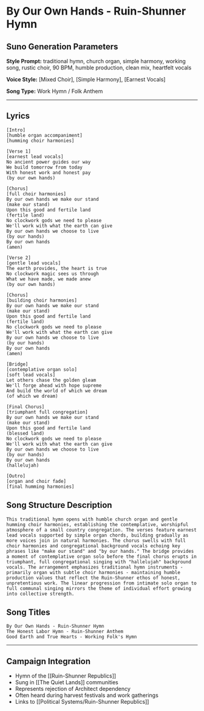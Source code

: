 # By Our Own Hands - Ruin-Shunner Hymn

## Suno Generation Parameters

**Style Prompt:** traditional hymn, church organ, simple harmony, working song, rustic choir, 90 BPM, humble production, clean mix, heartfelt vocals

**Voice Style:** [Mixed Choir], [Simple Harmony], [Earnest Vocals]

**Song Type:** Work Hymn / Folk Anthem

---

## Lyrics

```lyrics
[Intro]
[humble organ accompaniment]
[humming choir harmonies]

[Verse 1]
[earnest lead vocals]
No ancient power guides our way
We build tomorrow from today
With honest work and honest pay
(by our own hands)

[Chorus]
[full choir harmonies]
By our own hands we make our stand
(make our stand)
Upon this good and fertile land
(fertile land)
No clockwork gods we need to please
We'll work with what the earth can give
By our own hands we choose to live
(by our hands)
By our own hands
(amen)

[Verse 2]
[gentle lead vocals]
The earth provides, the heart is true
No clockwork magic sees us through
What we have made, we made anew
(by our own hands)

[Chorus]
[building choir harmonies]
By our own hands we make our stand
(make our stand)
Upon this good and fertile land
(fertile land)
No clockwork gods we need to please
We'll work with what the earth can give
By our own hands we choose to live
(by our hands)
By our own hands
(amen)

[Bridge]
[contemplative organ solo]
[soft lead vocals]
Let others chase the golden gleam
We'll forge ahead with hope supreme
And build the world of which we dream
(of which we dream)

[Final Chorus]
[triumphant full congregation]
By our own hands we make our stand
(make our stand)
Upon this good and fertile land
(blessed land)
No clockwork gods we need to please
We'll work with what the earth can give
By our own hands we choose to live
(by our hands)
By our own hands
(hallelujah)

[Outro]
[organ and choir fade]
[final humming harmonies]
```

## Song Structure Description

```structure
This traditional hymn opens with humble church organ and gentle humming choir harmonies, establishing the contemplative, worshipful atmosphere of a small country congregation. The verses feature earnest lead vocals supported by simple organ chords, building gradually as more voices join in natural harmonies. The chorus swells with full choir harmonies and congregational background vocals echoing key phrases like "make our stand" and "by our hands." The bridge provides a moment of contemplative organ solo before the final chorus erupts in triumphant, full congregational singing with "hallelujah" background vocals. The arrangement emphasizes traditional hymn instruments - primarily organ with subtle choir harmonies - maintaining humble production values that reflect the Ruin-Shunner ethos of honest, unpretentious work. The linear progression from intimate solo organ to full communal singing mirrors the theme of individual effort growing into collective strength.
```

## Song Titles

```titles
By Our Own Hands - Ruin-Shunner Hymn
The Honest Labor Hymn - Ruin-Shunner Anthem
Good Earth and True Hearts - Working Folk's Hymn
```

---

## Campaign Integration
- Hymn of the [[Ruin-Shunner Republics]]
- Sung in [[The Quiet Lands]] communities
- Represents rejection of Architect dependency
- Often heard during harvest festivals and work gatherings
- Links to [[Political Systems/Ruin-Shunner Republics]]